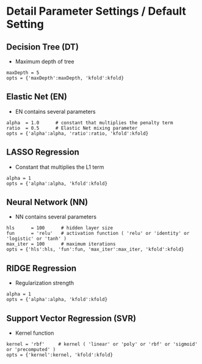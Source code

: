 # Detail Parameter Settings / Default Setting

## Decision Tree (DT) 
* Maximum depth of tree
```code 
maxDepth = 5
opts = {'maxDepth':maxDepth, 'kfold':kfold}
```

## Elastic Net (EN)
* EN contains several parameters 
```code
alpha  = 1.0      # constant that multiplies the penalty term
ratio  = 0.5      # Elastic Net mixing parameter
opts = {'alpha':alpha, 'ratio':ratio, 'kfold':kfold}
```    

## LASSO Regression 
* Constant that multiplies the L1 term
```code
alpha = 1
opts = {'alpha':alpha, 'kfold':kfold}
```

## Neural Network (NN)
* NN contains several parameters 
```code
hls      = 100      # hidden layer size 
fun      = 'relu'   # activation function ( 'relu' or 'identity' or 'logistic' or 'tanh' )
max_iter = 100      # maximum iterations
opts = {'hls':hls, 'fun':fun, 'max_iter':max_iter, 'kfold':kfold}
```

## RIDGE Regression
* Regularization strength
```code
alpha = 1
opts = {'alpha':alpha, 'kfold':kfold}
```

## Support Vector Regression (SVR)
* Kernel function
```code
kernel = 'rbf'     # kernel ( 'linear' or 'poly' or 'rbf' or 'sigmoid' or 'precomputed' )
opts = {'kernel':kernel, 'kfold':kfold}
```




